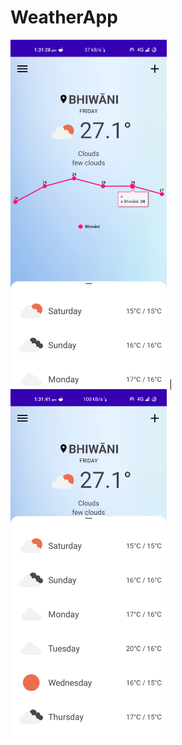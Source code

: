# WeatherApp

<img src="ss/ss1.png" alt="My cool logo" width="250"/> |
<img src="ss/ss2.png" alt="My cool logo" width="250"/>
